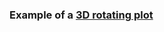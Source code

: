 
### Example of a [3D rotating plot](http://htmlpreview.github.com/?https://github.com/EvaAlmansa/testing/blob/master/testing_embryo.html)  

